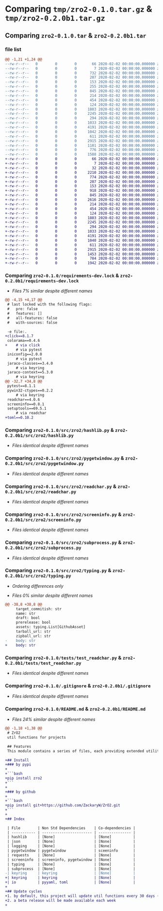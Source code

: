 # Comparing `tmp/zro2-0.1.0.tar.gz` & `tmp/zro2-0.2.0b1.tar.gz`

## Comparing `zro2-0.1.0.tar` & `zro2-0.2.0b1.tar`

### file list

```diff
@@ -1,21 +1,24 @@
--rw-r--r--   0        0        0       66 2020-02-02 00:00:00.000000 zro2-0.1.0/.gitattributes
--rw-r--r--   0        0        0        7 2020-02-02 00:00:00.000000 zro2-0.1.0/.python-version
--rw-r--r--   0        0        0      732 2020-02-02 00:00:00.000000 zro2-0.1.0/requirements-dev.lock
--rw-r--r--   0        0        0      207 2020-02-02 00:00:00.000000 zro2-0.1.0/requirements.lock
--rw-r--r--   0        0        0      153 2020-02-02 00:00:00.000000 zro2-0.1.0/.vscode/settings.json
--rw-r--r--   0        0        0      255 2020-02-02 00:00:00.000000 zro2-0.1.0/src/zro2/__init__.py
--rw-r--r--   0        0        0      845 2020-02-02 00:00:00.000000 zro2-0.1.0/src/zro2/hashlib.py
--rw-r--r--   0        0        0      214 2020-02-02 00:00:00.000000 zro2-0.1.0/src/zro2/json.py
--rw-r--r--   0        0        0      454 2020-02-02 00:00:00.000000 zro2-0.1.0/src/zro2/keyring.py
--rw-r--r--   0        0        0      124 2020-02-02 00:00:00.000000 zro2-0.1.0/src/zro2/logging.py
--rw-r--r--   0        0        0     1803 2020-02-02 00:00:00.000000 zro2-0.1.0/src/zro2/pygetwindow.py
--rw-r--r--   0        0        0     2245 2020-02-02 00:00:00.000000 zro2-0.1.0/src/zro2/readchar.py
--rw-r--r--   0        0        0      294 2020-02-02 00:00:00.000000 zro2-0.1.0/src/zro2/requests.py
--rw-r--r--   0        0        0     1033 2020-02-02 00:00:00.000000 zro2-0.1.0/src/zro2/screeninfo.py
--rw-r--r--   0        0        0     4191 2020-02-02 00:00:00.000000 zro2-0.1.0/src/zro2/subprocess.py
--rw-r--r--   0        0        0     1042 2020-02-02 00:00:00.000000 zro2-0.1.0/src/zro2/typing.py
--rw-r--r--   0        0        0      611 2020-02-02 00:00:00.000000 zro2-0.1.0/tests/test_readchar.py
--rw-r--r--   0        0        0     2915 2020-02-02 00:00:00.000000 zro2-0.1.0/.gitignore
--rw-r--r--   0        0        0     1101 2020-02-02 00:00:00.000000 zro2-0.1.0/README.md
--rw-r--r--   0        0        0      776 2020-02-02 00:00:00.000000 zro2-0.1.0/pyproject.toml
--rw-r--r--   0        0        0     1588 2020-02-02 00:00:00.000000 zro2-0.1.0/PKG-INFO
+-rw-r--r--   0        0        0       66 2020-02-02 00:00:00.000000 zro2-0.2.0b1/.gitattributes
+-rw-r--r--   0        0        0        7 2020-02-02 00:00:00.000000 zro2-0.2.0b1/.python-version
+-rw-r--r--   0        0        0       32 2020-02-02 00:00:00.000000 zro2-0.2.0b1/CHANGELOG
+-rw-r--r--   0        0        0     2210 2020-02-02 00:00:00.000000 zro2-0.2.0b1/cli.py
+-rw-r--r--   0        0        0      774 2020-02-02 00:00:00.000000 zro2-0.2.0b1/requirements-dev.lock
+-rw-r--r--   0        0        0      207 2020-02-02 00:00:00.000000 zro2-0.2.0b1/requirements.lock
+-rw-r--r--   0        0        0      153 2020-02-02 00:00:00.000000 zro2-0.2.0b1/.vscode/settings.json
+-rw-r--r--   0        0        0      918 2020-02-02 00:00:00.000000 zro2-0.2.0b1/src/zro2/__init__.py
+-rw-r--r--   0        0        0      845 2020-02-02 00:00:00.000000 zro2-0.2.0b1/src/zro2/hashlib.py
+-rw-r--r--   0        0        0     2616 2020-02-02 00:00:00.000000 zro2-0.2.0b1/src/zro2/io.py
+-rw-r--r--   0        0        0      214 2020-02-02 00:00:00.000000 zro2-0.2.0b1/src/zro2/json.py
+-rw-r--r--   0        0        0      454 2020-02-02 00:00:00.000000 zro2-0.2.0b1/src/zro2/keyring.py
+-rw-r--r--   0        0        0      124 2020-02-02 00:00:00.000000 zro2-0.2.0b1/src/zro2/logging.py
+-rw-r--r--   0        0        0     1803 2020-02-02 00:00:00.000000 zro2-0.2.0b1/src/zro2/pygetwindow.py
+-rw-r--r--   0        0        0     2245 2020-02-02 00:00:00.000000 zro2-0.2.0b1/src/zro2/readchar.py
+-rw-r--r--   0        0        0      294 2020-02-02 00:00:00.000000 zro2-0.2.0b1/src/zro2/requests.py
+-rw-r--r--   0        0        0     1033 2020-02-02 00:00:00.000000 zro2-0.2.0b1/src/zro2/screeninfo.py
+-rw-r--r--   0        0        0     4191 2020-02-02 00:00:00.000000 zro2-0.2.0b1/src/zro2/subprocess.py
+-rw-r--r--   0        0        0     1040 2020-02-02 00:00:00.000000 zro2-0.2.0b1/src/zro2/typing.py
+-rw-r--r--   0        0        0      611 2020-02-02 00:00:00.000000 zro2-0.2.0b1/tests/test_readchar.py
+-rw-r--r--   0        0        0     2915 2020-02-02 00:00:00.000000 zro2-0.2.0b1/.gitignore
+-rw-r--r--   0        0        0     1453 2020-02-02 00:00:00.000000 zro2-0.2.0b1/README.md
+-rw-r--r--   0        0        0      784 2020-02-02 00:00:00.000000 zro2-0.2.0b1/pyproject.toml
+-rw-r--r--   0        0        0     1942 2020-02-02 00:00:00.000000 zro2-0.2.0b1/PKG-INFO
```

### Comparing `zro2-0.1.0/requirements-dev.lock` & `zro2-0.2.0b1/requirements-dev.lock`

 * *Files 7% similar despite different names*

```diff
@@ -4,15 +4,17 @@
 # last locked with the following flags:
 #   pre: false
 #   features: []
 #   all-features: false
 #   with-sources: false
 
 -e file:.
+click==8.1.7
 colorama==0.4.6
+    # via click
     # via pytest
 iniconfig==2.0.0
     # via pytest
 jaraco-classes==3.4.0
     # via keyring
 jaraco-context==5.3.0
     # via keyring
@@ -32,7 +34,8 @@
 pytest==8.1.1
 pywin32-ctypes==0.2.2
     # via keyring
 readchar==4.0.6
 screeninfo==0.8.1
 setuptools==69.5.1
     # via readchar
+toml==0.10.2
```

### Comparing `zro2-0.1.0/src/zro2/hashlib.py` & `zro2-0.2.0b1/src/zro2/hashlib.py`

 * *Files identical despite different names*

### Comparing `zro2-0.1.0/src/zro2/pygetwindow.py` & `zro2-0.2.0b1/src/zro2/pygetwindow.py`

 * *Files identical despite different names*

### Comparing `zro2-0.1.0/src/zro2/readchar.py` & `zro2-0.2.0b1/src/zro2/readchar.py`

 * *Files identical despite different names*

### Comparing `zro2-0.1.0/src/zro2/screeninfo.py` & `zro2-0.2.0b1/src/zro2/screeninfo.py`

 * *Files identical despite different names*

### Comparing `zro2-0.1.0/src/zro2/subprocess.py` & `zro2-0.2.0b1/src/zro2/subprocess.py`

 * *Files identical despite different names*

### Comparing `zro2-0.1.0/src/zro2/typing.py` & `zro2-0.2.0b1/src/zro2/typing.py`

 * *Ordering differences only*

 * *Files 0% similar despite different names*

```diff
@@ -38,8 +38,8 @@
     target_commitish: str
     name: str
     draft: bool
     prerelease: bool
     assets: typing.List[GithubAsset]
     tarball_url: str
     zipball_url: str
-    body: str
+    body: str
```

### Comparing `zro2-0.1.0/tests/test_readchar.py` & `zro2-0.2.0b1/tests/test_readchar.py`

 * *Files identical despite different names*

### Comparing `zro2-0.1.0/.gitignore` & `zro2-0.2.0b1/.gitignore`

 * *Files identical despite different names*

### Comparing `zro2-0.1.0/README.md` & `zro2-0.2.0b1/README.md`

 * *Files 24% similar despite different names*

```diff
@@ -1,18 +1,38 @@
 # ZrO2
 util functions for projects
 
 ## Features
 This module contains a series of files, each providing extended utility functions specific to the module that it named. The goal is to primarily utilize standard libraries to ensure maximum compatibility. This project does not introduce additional dependencies. However, some files may require extra dependencies and co-dependencies. Please refer to the table below for detailed information.
 
+## Install
+### by pypi
+
+```bash
+pip install zro2
+```
+
+### by github
+
+```bash
+pip install git+https://github.com/ZackaryW/ZrO2.git
+```
+
+## Index
 
 | File        | Non Std Dependencies    | Co-dependencies |
 | ----------- | ----------------------- | --------------- |
 | hashlib     | [None]                  | [None]          |
 | json        | [None]                  | [None]          |
 | logging     | [None]                  | [None]          |
 | pygetwindow | pygetwindow             | sceeninfo       |
 | requests    | [None]                  | [None]          |
 | screeninfo  | screeninfo, pygetwindow | [None]          |
 | typing      | [None]                  | [None]          |
 | subprocess  | [None]                  | [None]          |
-| keyring     | keyring                 | [None]          |
+| keyring     | keyring                 | [None]          |
+| io          | pyyaml, toml            | [None]          |
+
+## Update cycles
+1. by default, this project will update util functions every 30 days (month)
+2. a beta release will be made available each week
+
```

